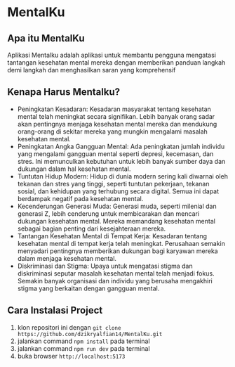 # MentalKu

## Apa itu MentalKu

Aplikasi Mentalku adalah aplikasi untuk membantu pengguna mengatasi tantangan kesehatan mental mereka dengan memberikan panduan langkah demi langkah dan menghasilkan saran yang komprehensif

## Kenapa Harus Mentalku?

- Peningkatan Kesadaran: Kesadaran masyarakat tentang kesehatan mental telah meningkat secara signifikan. Lebih banyak orang sadar akan pentingnya menjaga kesehatan mental mereka dan mendukung orang-orang di sekitar mereka yang mungkin mengalami masalah kesehatan mental.
- Peningkatan Angka Gangguan Mental: Ada peningkatan jumlah individu yang mengalami gangguan mental seperti depresi, kecemasan, dan stres. Ini memunculkan kebutuhan untuk lebih banyak sumber daya dan dukungan dalam hal kesehatan mental.
- Tuntutan Hidup Modern: Hidup di dunia modern sering kali diwarnai oleh tekanan dan stres yang tinggi, seperti tuntutan pekerjaan, tekanan sosial, dan kehidupan yang terhubung secara digital. Semua ini dapat berdampak negatif pada kesehatan mental.
- Kecenderungan Generasi Muda: Generasi muda, seperti milenial dan generasi Z, lebih cenderung untuk membicarakan dan mencari dukungan kesehatan mental. Mereka memandang kesehatan mental sebagai bagian penting dari kesejahteraan mereka.
- Tantangan Kesehatan Mental di Tempat Kerja: Kesadaran tentang kesehatan mental di tempat kerja telah meningkat. Perusahaan semakin menyadari pentingnya memberikan dukungan bagi karyawan mereka dalam menjaga kesehatan mental.
- Diskriminasi dan Stigma: Upaya untuk mengatasi stigma dan diskriminasi seputar masalah kesehatan mental telah menjadi fokus. Semakin banyak organisasi dan individu yang berusaha mengakhiri stigma yang berkaitan dengan gangguan mental.

## Cara Instalasi Project

1. klon repositori ini dengan `git clone https://github.com/dzikryalfian14/MentalKu.git`
2. jalankan command `npm install` pada terminal
3. jalankan command `npm run dev` pada terminal
4. buka browser `http://localhost:5173`

